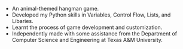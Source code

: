 - An animal-themed hangman game.
- Developed my Python skills in Variables, Control Flow, Lists, and Libaries.
- Learnt the process of game development and customization.
- Independently made with some assistance from the Department of Computer Science and Engineering at Texas A&M University.
